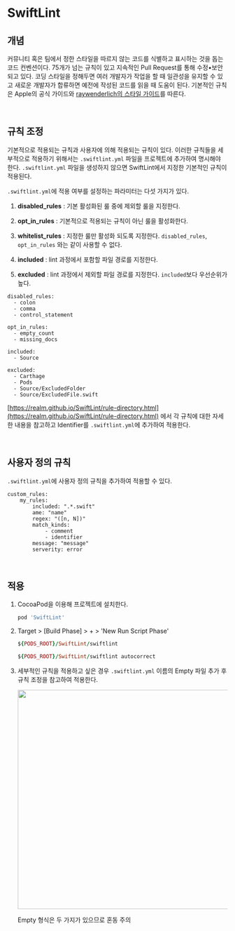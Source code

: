 # SwiftLint

## 개념

커뮤니티 혹은 팀에서 정한 스타일을 따르지 않는 코드를 식별하고 표시하는 것을 돕는 코드 컨벤션이다. 75개가 넘는 규칙이 있고 지속적인 Pull Request를 통해 수정•보안되고 있다. 코딩 스타일을 정해두면 여러 개발자가 작업을 할 때 일관성을 유지할 수 있고 새로운 개발자가 합류하면 예전에 작성된 코드를 읽을 때 도움이 된다. 기본적인 규칙은 Apple의 공식 가이드와 [raywenderlich의 스타일 가이드](https://github.com/raywenderlich/swift-style-guide)를 따른다.

&nbsp;
## 규칙 조정

기본적으로 적용되는 규칙과 사용자에 의해 적용되는 규칙이 있다. 이러한 규칙들을 세부적으로 적용하기 위해서는 `.swiftlint.yml` 파일을 프로젝트에 추가하여 명시해야 한다. `.swiftlint.yml` 파일을 생성하지 않으면 SwiftLint에서 지정한 기본적인 규칙이 적용된다.

`.swiftlint.yml`에 적용 여부를 설정하는 파라미터는 다섯 가지가 있다.

1. **disabled_rules** : 기본 활성화된 룰 중에 제외할 룰을 지정한다.

2. **opt_in_rules** : 기본적으로 적용되는 규칙이 아닌 룰을 활성화한다.

3. **whitelist_rules** : 지정한 룰만 활성화 되도록 지정한다. `disabled_rules`, `opt_in_rules` 와는 같이 사용할 수 없다.

4. **included** : lint 과정에서 포함할 파일 경로를 지정한다.

5. **excluded** : lint 과정에서 제외할 파일 경로를 지정한다. `included`보다 우선순위가 높다.

  ```
  disabled_rules:
    - colon
    - comma
    - control_statement

  opt_in_rules:
    - empty_count
    - missing_docs

  included:
    - Source

  excluded:
    - Carthage
    - Pods
    - Source/ExcludedFolder
    - Source/ExcludedFile.swift
  ```

[https://realm.github.io/SwiftLint/rule-directory.html](https://realm.github.io/SwiftLint/rule-directory.html) 에서 각 규칙에 대한 자세한 내용을 참고하고 Identifier를 `.swiftlint.yml`에 추가하여 적용한다.

&nbsp;
## 사용자 정의 규칙

`.swiftlint.yml`에 사용자 정의 규칙을 추가하여 적용할 수 있다.

```
custom_rules:
	my_rules:
		included: ".*.swift"
		ame: "name"
		regex: "([n, N])"
		match_kinds:
			- comment
			- identifier
		message: "message"
		serverity: error		
```

&nbsp;
## 적용

1. CocoaPod을 이용해 프로젝트에 설치한다.
    
    ```ruby
    pod 'SwiftLint'
    ```
    

2. Target > [Build Phase] > + > 'New Run Script Phase'

    ```ruby
    ${PODS_ROOT}/SwiftLint/swiftlint
    ```

    ```ruby
    ${PODS_ROOT}/SwiftLint/swiftlint autocorrect
    ```

3. 세부적인 규칙을 적용하고 싶은 경우 `.swiftlint.yml` 이름의 Empty 파일 추가 후 규칙 조정을 참고하여 적용한다.

    <img src="https://user-images.githubusercontent.com/61190690/167349151-b8276be1-b709-4c12-82b3-1ce76b518a9c.png" width="500">

    Empty 형식은 두 가지가 있으므로 혼동 주의